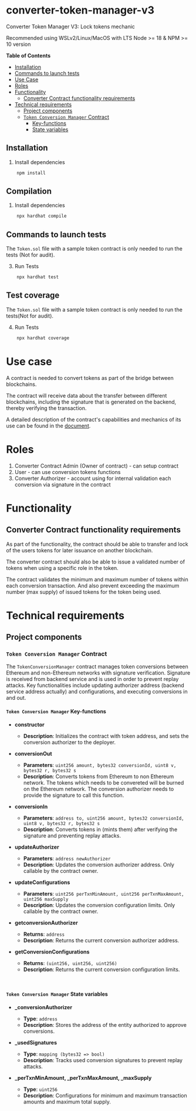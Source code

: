 # converter-token-manager-v3
Converter Token Manager V3: Lock tokens mechanic

Recommended using WSLv2/Linux/MacOS with LTS Node >= 18 & NPM >= 10 version

**Table of Contents**

- [Installation](#installation)
- [Commands to launch tests](#commands-to-launch-tests)
- [Use Case](#use-case)
- [Roles](#roles)
- [Functionality](#functionality)
  - [Converter Contract functionality requirements](#converter-contract-functionality-requirements)
- [Technical requirements](#technical-requirements)
  - [Project components](#project-components)
  - [`Token Conversion Manager` Contract](#token-conversion-manager-contract)
    - [Key-functions](#token-conversion-manager-key-functions)
    - [State variables](#token-conversion-manager-state-variables)

## Installation

1. Install dependencies
```bash
    npm install
```

## Compilation

1. Install dependencies
```bash
    npx hardhat compile
```

## Commands to launch tests
The `Token.sol` file with a sample token contract is only needed to run the tests (Not for audit).

3. Run Tests
```bash
    npx hardhat test
```

## Test coverage
The `Token.sol` file with a sample token contract is only needed to run the tests(Not for audit).

4. Run Tests
```bash
    npx hardhat coverage
```

# Use case

A contract is needed to convert tokens as part of the bridge between blockchains.

The contract will receive data about the transfer between different blockchains, including the signature that is generated on the backend, thereby verifying the transaction.

A detailed description of the contract's capabilities and mechanics of its use can be found in the [document](https://docs.google.com/document/d/1hqu1A_gutqfNgTRqdomhVs_HQ-3SDpsfrqdNjK3aBrs/edit?usp=sharing).

# Roles

1. Converter Contract Admin (Owner of contract) - can setup contract
2. User - can use conversion tokens functions
3. Converter Authorizer - account using for internal validation each conversion via signature in the contract

# Functionality

## Converter Contract functionality requirements

As part of the functionality, the contract should be able to transfer and lock of the users tokens for later issuance on another blockchain.

The converter contract should also be able to issue a validated number of tokens when using a specific role in the token.

The contract validates the minimum and maximum number of tokens within each conversion transaction. And also prevent exceeding the maximum number (max supply) of issued tokens for the token being used.

# Technical requirements

##  Project components

###  `Token Conversion Manager` Contract

The `TokenConversionManager` contract manages token conversions between Ethereum and non-Ethereum networks with signature verification. Signature is received from backend service and is used in order to prevent replay attacks. Key functionalities include updating authorizer address (backend service address actually) and configurations, and executing conversions in and out.

#### `Token Conversion Manager` Key-functions
- **constructor**
  - **Description**: Initializes the contract with token address, and sets the conversion authorizer to the deployer.

- **conversionOut**
  - **Parameters**: `uint256 amount, bytes32 conversionId, uint8 v, bytes32 r, bytes32 s`
  - **Description**: Converts tokens from Ethereum to non Ethereum network. The tokens which needs to be convereted will be burned on the Ethereum network. The conversion authorizer needs to provide the signature to call this function.

- **conversionIn**
  - **Parameters**: `address to, uint256 amount, bytes32 conversionId, uint8 v, bytes32 r, bytes32 s`
  - **Description**: Converts tokens in (mints them) after verifying the signature and preventing replay attacks.

- **updateAuthorizer**
  - **Parameters**: `address newAuthorizer`
  - **Description**: Updates the conversion authorizer address. Only callable by the contract owner.

- **updateConfigurations**
  - **Parameters**: `uint256 perTxnMinAmount, uint256 perTxnMaxAmount, uint256 maxSupply`
  - **Description**: Updates the conversion configuration limits. Only callable by the contract owner.

- **getconversionAuthorizer**
  - **Returns**: `address`
  - **Description**: Returns the current conversion authorizer address.

- **getConversionConfigurations**
  - **Returns**: `(uint256, uint256, uint256)`
  - **Description**: Returns the current conversion configuration limits.

</br>

#### `Token Conversion Manager` State variables

- **_conversionAuthorizer**
  - **Type**: `address`
  - **Description**: Stores the address of the entity authorized to approve conversions.

- **_usedSignatures**
  - **Type**: `mapping (bytes32 => bool)`
  - **Description**: Tracks used conversion signatures to prevent replay attacks.

- **_perTxnMinAmount, _perTxnMaxAmount, _maxSupply**
  - **Type**: `uint256`
  - **Description**: Configurations for minimum and maximum transaction amounts and maximum total supply.

</br> </br>